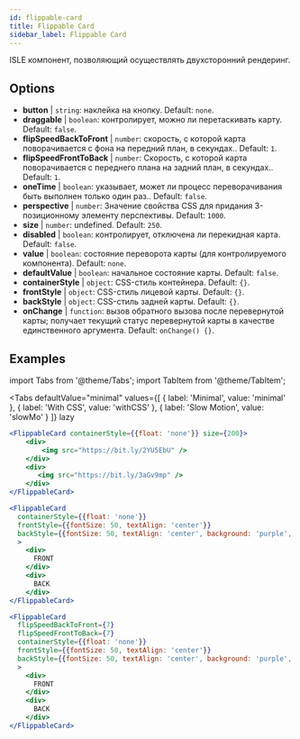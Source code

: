 ```yaml
---
id: flippable-card 
title: Flippable Card
sidebar_label: Flippable Card
---
```


ISLE компонент, позволяющий осуществлять двухсторонний рендеринг.

## Options

* __button__ | `string`: наклейка на кнопку. Default: `none`.
* __draggable__ | `boolean`: контролирует, можно ли перетаскивать карту. Default: `false`.
* __flipSpeedBackToFront__ | `number`: скорость, с которой карта поворачивается с фона на передний план, в секундах.. Default: `1`.
* __flipSpeedFrontToBack__ | `number`: Скорость, с которой карта поворачивается с переднего плана на задний план, в секундах.. Default: `1`.
* __oneTime__ | `boolean`: указывает, может ли процесс переворачивания быть выполнен только один раз.. Default: `false`.
* __perspective__ | `number`: Значение свойства CSS для придания 3-позиционному элементу перспективы. Default: `1000`.
* __size__ | `number`: undefined. Default: `250`.
* __disabled__ | `boolean`: контролирует, отключена ли перекидная карта. Default: `false`.
* __value__ | `boolean`: состояние переворота карты (для контролируемого компонента). Default: `none`.
* __defaultValue__ | `boolean`: начальное состояние карты. Default: `false`.
* __containerStyle__ | `object`: CSS-стиль контейнера. Default: `{}`.
* __frontStyle__ | `object`: CSS-стиль лицевой карты. Default: `{}`.
* __backStyle__ | `object`: CSS-стиль задней карты. Default: `{}`.
* __onChange__ | `function`: вызов обратного вызова после перевернутой карты; получает текущий статус перевернутой карты в качестве единственного аргумента. Default: `onChange() {}`.


## Examples

import Tabs from '@theme/Tabs';
import TabItem from '@theme/TabItem';

<Tabs
    defaultValue="minimal"
    values={[
        { label: 'Minimal', value: 'minimal' },
        { label: 'With CSS', value: 'withCSS' },
        { label: 'Slow Motion', value: 'slowMo' }
    ]}
    lazy
>

<TabItem value="minimal">

```jsx live
<FlippableCard containerStyle={{float: 'none'}} size={200}>
    <div>
        <img src="https://bit.ly/2YU5EbU" />
    </div>
    <div>
       <img src="https://bit.ly/3aGv9mp" />
    </div>
</FlippableCard>
```

</TabItem>

<TabItem value="withCSS">

```jsx live
<FlippableCard 
  containerStyle={{float: 'none'}} 
  frontStyle={{fontSize: 50, textAlign: 'center'}} 
  backStyle={{fontSize: 50, textAlign: 'center', background: 'purple', color: 'white'}} 
  >
    <div>
      FRONT
    </div>
    <div>
      BACK
    </div>
</FlippableCard>
```

</TabItem>

<TabItem value="slowMo">

```jsx live
<FlippableCard 
  flipSpeedBackToFront={7} 
  flipSpeedFrontToBack={7}   
  containerStyle={{float: 'none'}} 
  frontStyle={{fontSize: 50, textAlign: 'center'}} 
  backStyle={{fontSize: 50, textAlign: 'center', background: 'purple', color: 'white'}} 
  >
    <div>
      FRONT
    </div>
    <div>
      BACK
    </div>
</FlippableCard>
```

</TabItem>

</Tabs>
